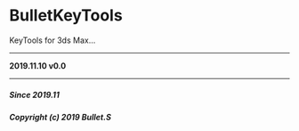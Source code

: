 # BulletKeyTools
KeyTools for 3ds Max...

****
**2019.11.10  v0.0**

****
##### Since 2019.11
##### Copyright (c) 2019 Bullet.S
